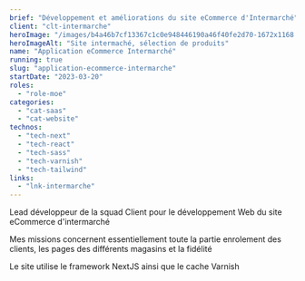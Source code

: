 ```yaml
---
brief: "Développement et améliorations du site eCommerce d'Intermarché"
client: "clt-intermarche"
heroImage: "/images/b4a46b7cf13367c1c0e948446190a46f40fe2d70-1672x1168.png"
heroImageAlt: "Site intermaché, sélection de produits"
name: "Application eCommerce Intermarché"
running: true
slug: "application-ecommerce-intermarche"
startDate: "2023-03-20"
roles:
  - "role-moe"
categories:
  - "cat-saas"
  - "cat-website"
technos:
  - "tech-next"
  - "tech-react"
  - "tech-sass"
  - "tech-varnish"
  - "tech-tailwind"
links:
  - "lnk-intermarche"
---
```


Lead développeur de la squad Client pour le développement Web du site eCommerce d'intermarché

Mes missions concernent essentiellement toute la partie enrolement des clients, les pages des différents magasins et la fidélité

Le site utilise le framework NextJS ainsi que le cache Varnish
